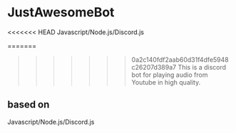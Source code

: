 # JustAwesomeBot

<<<<<<< HEAD
Javascript/Node.js/Discord.js

=======
>>>>>>> 0a2c140fdf2aab60d31f4dfe5948c26207d389a7
This is a discord bot for playing audio from Youtube in high quality. 

## based on
Javascript/Node.js/Discord.js
